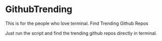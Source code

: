 # GithubTrending

This is for the people who love terminal. 
Find Trending Github Repos  

Just run the script and find the trending github repos directly in terminal.

